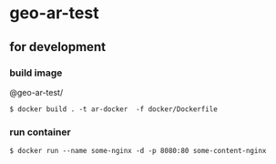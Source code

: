 # geo-ar-test


## for development

### build image
@geo-ar-test/
```
$ docker build . -t ar-docker  -f docker/Dockerfile
```

### run container
```
$ docker run --name some-nginx -d -p 8080:80 some-content-nginx
```
